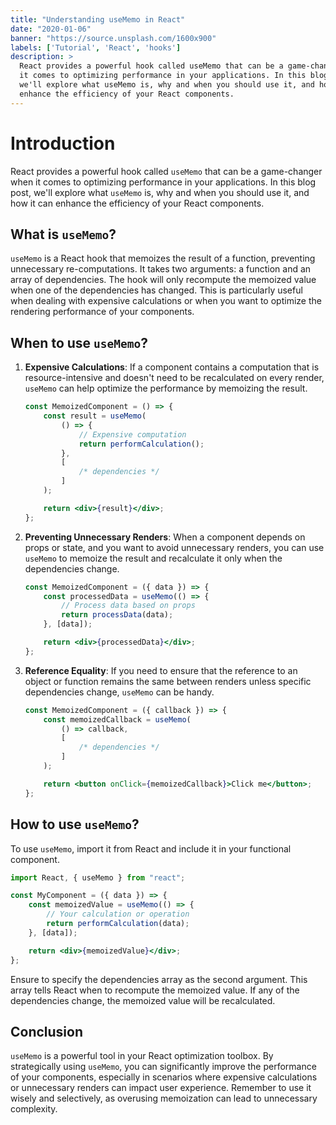 ```yaml
---
title: "Understanding useMemo in React"
date: "2020-01-06"
banner: "https://source.unsplash.com/1600x900"
labels: ['Tutorial', 'React', 'hooks']
description: >
  React provides a powerful hook called useMemo that can be a game-changer when
  it comes to optimizing performance in your applications. In this blog post,
  we'll explore what useMemo is, why and when you should use it, and how it can
  enhance the efficiency of your React components.
---
```



# Introduction

React provides a powerful hook called `useMemo` that can be a game-changer when
it comes to optimizing performance in your applications. In this blog post,
we'll explore what `useMemo` is, why and when you should use it, and how it can
enhance the efficiency of your React components.

## What is `useMemo`?

`useMemo` is a React hook that memoizes the result of a function, preventing
unnecessary re-computations. It takes two arguments: a function and an array of
dependencies. The hook will only recompute the memoized value when one of the
dependencies has changed. This is particularly useful when dealing with
expensive calculations or when you want to optimize the rendering performance of
your components.

## When to use `useMemo`?

1. **Expensive Calculations**: If a component contains a computation that is
   resource-intensive and doesn't need to be recalculated on every render,
   `useMemo` can help optimize the performance by memoizing the result.

    ```jsx
    const MemoizedComponent = () => {
    	const result = useMemo(
    		() => {
    			// Expensive computation
    			return performCalculation();
    		},
    		[
    			/* dependencies */
    		]
    	);

    	return <div>{result}</div>;
    };
    ```

2. **Preventing Unnecessary Renders**: When a component depends on props or
   state, and you want to avoid unnecessary renders, you can use `useMemo` to
   memoize the result and recalculate it only when the dependencies change.

    ```jsx
    const MemoizedComponent = ({ data }) => {
    	const processedData = useMemo(() => {
    		// Process data based on props
    		return processData(data);
    	}, [data]);

    	return <div>{processedData}</div>;
    };
    ```

3. **Reference Equality**: If you need to ensure that the reference to an object
   or function remains the same between renders unless specific dependencies
   change, `useMemo` can be handy.

    ```jsx
    const MemoizedComponent = ({ callback }) => {
    	const memoizedCallback = useMemo(
    		() => callback,
    		[
    			/* dependencies */
    		]
    	);

    	return <button onClick={memoizedCallback}>Click me</button>;
    };
    ```

## How to use `useMemo`?

To use `useMemo`, import it from React and include it in your functional
component.

```jsx
import React, { useMemo } from "react";

const MyComponent = ({ data }) => {
	const memoizedValue = useMemo(() => {
		// Your calculation or operation
		return performCalculation(data);
	}, [data]);

	return <div>{memoizedValue}</div>;
};
```

Ensure to specify the dependencies array as the second argument. This array
tells React when to recompute the memoized value. If any of the dependencies
change, the memoized value will be recalculated.

## Conclusion

`useMemo` is a powerful tool in your React optimization toolbox. By
strategically using `useMemo`, you can significantly improve the performance of
your components, especially in scenarios where expensive calculations or
unnecessary renders can impact user experience. Remember to use it wisely and
selectively, as overusing memoization can lead to unnecessary complexity.

